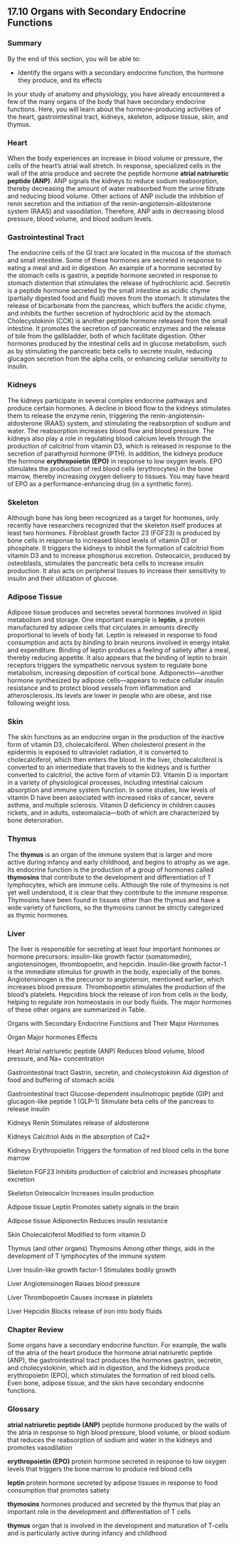 ##  17.10 Organs with Secondary Endocrine Functions 

### Summary

By the end of this section, you will be able to: 

  - Identify the organs with a secondary endocrine function, the hormone they produce, and its effects

In your study of anatomy and physiology, you have already encountered a few of the many organs of the body that have secondary endocrine functions. Here, you will learn about the hormone-producing activities of the heart, gastrointestinal tract, kidneys, skeleton, adipose tissue, skin, and thymus.

### Heart

When the body experiences an increase in blood volume or pressure, the cells of the heart’s atrial wall stretch. In response, specialized cells in the wall of the atria produce and secrete the peptide hormone **atrial natriuretic peptide (ANP)**. ANP signals the kidneys to reduce sodium reabsorption, thereby decreasing the amount of water reabsorbed from the urine filtrate and reducing blood volume. Other actions of ANP include the inhibition of renin secretion and the initiation of the renin-angiotensin-aldosterone system (RAAS) and vasodilation. Therefore, ANP aids in decreasing blood pressure, blood volume, and blood sodium levels.

### Gastrointestinal Tract

The endocrine cells of the GI tract are located in the mucosa of the stomach and small intestine. Some of these hormones are secreted in response to eating a meal and aid in digestion. An example of a hormone secreted by the stomach cells is gastrin, a peptide hormone secreted in response to stomach distention that stimulates the release of hydrochloric acid. Secretin is a peptide hormone secreted by the small intestine as acidic chyme (partially digested food and fluid) moves from the stomach. It stimulates the release of bicarbonate from the pancreas, which buffers the acidic chyme, and inhibits the further secretion of hydrochloric acid by the stomach. Cholecystokinin (CCK) is another peptide hormone released from the small intestine. It promotes the secretion of pancreatic enzymes and the release of bile from the gallbladder, both of which facilitate digestion. Other hormones produced by the intestinal cells aid in glucose metabolism, such as by stimulating the pancreatic beta cells to secrete insulin, reducing glucagon secretion from the alpha cells, or enhancing cellular sensitivity to insulin.

### Kidneys

The kidneys participate in several complex endocrine pathways and produce certain hormones. A decline in blood flow to the kidneys stimulates them to release the enzyme renin, triggering the renin-angiotensin-aldosterone (RAAS) system, and stimulating the reabsorption of sodium and water. The reabsorption increases blood flow and blood pressure. The kidneys also play a role in regulating blood calcium levels through the production of calcitriol from vitamin D3, which is released in response to the secretion of parathyroid hormone (PTH). In addition, the kidneys produce the hormone **erythropoietin (EPO)** in response to low oxygen levels. EPO stimulates the production of red blood cells (erythrocytes) in the bone marrow, thereby increasing oxygen delivery to tissues. You may have heard of EPO as a performance-enhancing drug (in a synthetic form).

### Skeleton

Although bone has long been recognized as a target for hormones, only recently have researchers recognized that the skeleton itself produces at least two hormones. Fibroblast growth factor 23 (FGF23) is produced by bone cells in response to increased blood levels of vitamin D3 or phosphate. It triggers the kidneys to inhibit the formation of calcitriol from vitamin D3 and to increase phosphorus excretion. Osteocalcin, produced by osteoblasts, stimulates the pancreatic beta cells to increase insulin production. It also acts on peripheral tissues to increase their sensitivity to insulin and their utilization of glucose.

### Adipose Tissue

Adipose tissue produces and secretes several hormones involved in lipid metabolism and storage. One important example is **leptin**, a protein manufactured by adipose cells that circulates in amounts directly proportional to levels of body fat. Leptin is released in response to food consumption and acts by binding to brain neurons involved in energy intake and expenditure. Binding of leptin produces a feeling of satiety after a meal, thereby reducing appetite. It also appears that the binding of leptin to brain receptors triggers the sympathetic nervous system to regulate bone metabolism, increasing deposition of cortical bone. Adiponectin—another hormone synthesized by adipose cells—appears to reduce cellular insulin resistance and to protect blood vessels from inflammation and atherosclerosis. Its levels are lower in people who are obese, and rise following weight loss.

### Skin

The skin functions as an endocrine organ in the production of the inactive form of vitamin D3, cholecalciferol. When cholesterol present in the epidermis is exposed to ultraviolet radiation, it is converted to cholecalciferol, which then enters the blood. In the liver, cholecalciferol is converted to an intermediate that travels to the kidneys and is further converted to calcitriol, the active form of vitamin D3. Vitamin D is important in a variety of physiological processes, including intestinal calcium absorption and immune system function. In some studies, low levels of vitamin D have been associated with increased risks of cancer, severe asthma, and multiple sclerosis. Vitamin D deficiency in children causes rickets, and in adults, osteomalacia—both of which are characterized by bone deterioration.

### Thymus

The **thymus** is an organ of the immune system that is larger and more active during infancy and early childhood, and begins to atrophy as we age. Its endocrine function is the production of a group of hormones called **thymosins** that contribute to the development and differentiation of T lymphocytes, which are immune cells. Although the role of thymosins is not yet well understood, it is clear that they contribute to the immune response. Thymosins have been found in tissues other than the thymus and have a wide variety of functions, so the thymosins cannot be strictly categorized as thymic hormones.

### Liver

The liver is responsible for secreting at least four important hormones or hormone precursors: insulin-like growth factor (somatomedin), angiotensinogen, thrombopoetin, and hepcidin. Insulin-like growth factor-1 is the immediate stimulus for growth in the body, especially of the bones. Angiotensinogen is the precursor to angiotensin, mentioned earlier, which increases blood pressure. Thrombopoetin stimulates the production of the blood’s platelets. Hepcidins block the release of iron from cells in the body, helping to regulate iron homeostasis in our body fluids. The major hormones of these other organs are summarized in Table.

Organs with Secondary Endocrine Functions and Their Major Hormones

Organ Major hormones Effects

Heart
Atrial natriuretic peptide (ANP)
Reduces blood volume, blood pressure, and Na+ concentration

Gastrointestinal tract
Gastrin, secretin, and cholecystokinin
Aid digestion of food and buffering of stomach acids

Gastrointestinal tract
Glucose-dependent insulinotropic peptide (GIP) and glucagon-like peptide 1 (GLP-1)
Stimulate beta cells of the pancreas to release insulin

Kidneys
Renin
Stimulates release of aldosterone

Kidneys
Calcitriol
Aids in the absorption of Ca2+

Kidneys
Erythropoietin
Triggers the formation of red blood cells in the bone marrow

Skeleton
FGF23
Inhibits production of calcitriol and increases phosphate excretion

Skeleton
Osteocalcin
Increases insulin production

Adipose tissue
Leptin
Promotes satiety signals in the brain

Adipose tissue
Adiponectin
Reduces insulin resistance

Skin
Cholecalciferol
Modified to form vitamin D

Thymus (and other organs)
Thymosins
Among other things, aids in the development of T lymphocytes of the immune system

Liver
Insulin-like growth factor-1
Stimulates bodily growth

Liver
Angiotensinogen
Raises blood pressure

Liver
Thrombopoetin
Causes increase in platelets

Liver
Hepcidin
Blocks release of iron into body fluids

### Chapter Review

Some organs have a secondary endocrine function. For example, the walls of the atria of the heart produce the hormone atrial natriuretic peptide (ANP), the gastrointestinal tract produces the hormones gastrin, secretin, and cholecystokinin, which aid in digestion, and the kidneys produce erythropoietin (EPO), which stimulates the formation of red blood cells. Even bone, adipose tissue, and the skin have secondary endocrine functions.

### Glossary

**atrial natriuretic peptide (ANP)** peptide hormone produced by the walls of the atria in response to high blood pressure, blood volume, or blood sodium that reduces the reabsorption of sodium and water in the kidneys and promotes vasodilation

**erythropoietin (EPO)** protein hormone secreted in response to low oxygen levels that triggers the bone marrow to produce red blood cells

**leptin** protein hormone secreted by adipose tissues in response to food consumption that promotes satiety

**thymosins** hormones produced and secreted by the thymus that play an important role in the development and differentiation of T cells

**thymus** organ that is involved in the development and maturation of T-cells and is particularly active during infancy and childhood
